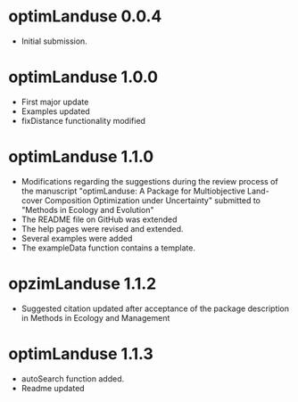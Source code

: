 # optimLanduse 0.0.4

* Initial submission.

# optimLanduse 1.0.0

* First major update
* Examples updated
* fixDistance functionality modified

# optimLanduse 1.1.0

* Modifications regarding the suggestions during the review process of the manuscript "optimLanduse: A Package for Multiobjective Land-cover Composition Optimization under Uncertainty" submitted to "Methods in Ecology and Evolution"
* The README file on GitHub was extended
* The help pages were revised and extended.
* Several examples were added
* The exampleData function contains a template.

# opzimLanduse 1.1.2

* Suggested citation updated after acceptance of the package description in Methods in Ecology and Management

# optimLanduse 1.1.3

* autoSearch function added. 
* Readme updated
